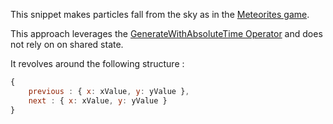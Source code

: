 This snippet makes particles fall from the sky as in the
[Meteorites game](https://julienmoumne.github.io/rx-training-games/#?title=meteorites).

This approach leverages the
[GenerateWithAbsoluteTime Operator](https://github.com/Reactive-Extensions/RxJS/blob/master/doc/api/core/operators/generatewithabsolutetime.md)
and does not rely on on shared state.

It revolves around the following structure : 
```javascript
{
    previous : { x: xValue, y: yValue },
    next : { x: xValue, y: yValue }
}
```